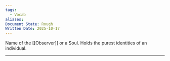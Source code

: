 ```yaml
---
tags:
  - Vocab
aliases:
Document State: Rough
Written Date: 2025-10-17
---
```

Name of the [[Observer]] or a Soul. Holds the purest identities of an individual.
- - -
